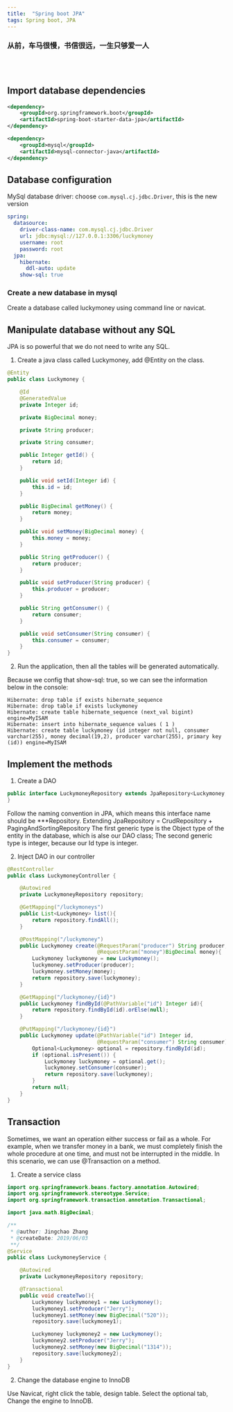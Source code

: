 ```yaml
---
title:  "Spring boot JPA"
tags: Spring boot, JPA
---
```


### 从前，车马很慢，书信很远，一生只够爱一人

<br /><br />

## Import database dependencies

```xml
<dependency>
    <groupId>org.springframework.boot</groupId>
    <artifactId>spring-boot-starter-data-jpa</artifactId>
</dependency>

<dependency>
    <groupId>mysql</groupId>
    <artifactId>mysql-connector-java</artifactId>
</dependency>
```

## Database configuration

MySql database driver: choose `com.mysql.cj.jdbc.Driver`, this is the new version

```yaml
spring:
  datasource:
    driver-class-name: com.mysql.cj.jdbc.Driver
    url: jdbc:mysql://127.0.0.1:3306/luckymoney
    username: root
    password: root
  jpa:
    hibernate:
      ddl-auto: update
    show-sql: true
```

### Create a new database in mysql

Create a database called luckymoney using command line or navicat.

## Manipulate database without any SQL

JPA is so powerful that we do not need to write any SQL.

1. Create a java class called Luckymoney, add @Entity on the class.

```java
@Entity
public class Luckymoney {

    @Id
    @GeneratedValue
    private Integer id;

    private BigDecimal money;

    private String producer;

    private String consumer;

    public Integer getId() {
        return id;
    }

    public void setId(Integer id) {
        this.id = id;
    }

    public BigDecimal getMoney() {
        return money;
    }

    public void setMoney(BigDecimal money) {
        this.money = money;
    }

    public String getProducer() {
        return producer;
    }

    public void setProducer(String producer) {
        this.producer = producer;
    }

    public String getConsumer() {
        return consumer;
    }

    public void setConsumer(String consumer) {
        this.consumer = consumer;
    }
}
```

2. Run the application, then all the tables will be generated automatically.

Because we config that show-sql: true, so we can see the information below in the console:

```
Hibernate: drop table if exists hibernate_sequence
Hibernate: drop table if exists luckymoney
Hibernate: create table hibernate_sequence (next_val bigint) engine=MyISAM
Hibernate: insert into hibernate_sequence values ( 1 )
Hibernate: create table luckymoney (id integer not null, consumer varchar(255), money decimal(19,2), producer varchar(255), primary key (id)) engine=MyISAM
```

## Implement the methods

1. Create a DAO

```java
public interface LuckymoneyRepository extends JpaRepository<Luckymoney, Integer> {
}
```

Follow the naming convention in JPA, which means this interface name should be ***Repository.
Extending JpaRepository = CrudRepository + PagingAndSortingRepository
The first generic type is the Object type of the entity in the database, which is alse our DAO class;
The second generic type is integer, because our Id type is integer.

2. Inject DAO in our controller

```java
@RestController
public class LuckymoneyController {

    @Autowired
    private LuckymoneyRepository repository;

    @GetMapping("/luckymoneys")
    public List<Luckymoney> list(){
        return repository.findAll();
    }

    @PostMapping("/luckymoney")
    public Luckymoney create(@RequestParam("producer") String producer,
                             @RequestParam("money")BigDecimal money){
        Luckymoney luckymoney = new Luckymoney();
        luckymoney.setProducer(producer);
        luckymoney.setMoney(money);
        return repository.save(luckymoney);
    }

    @GetMapping("/luckymoney/{id}")
    public Luckymoney findById(@PathVariable("id") Integer id){
        return repository.findById(id).orElse(null);
    }

    @PutMapping("/luckymoney/{id}")
    public Luckymoney update(@PathVariable("id") Integer id,
                             @RequestParam("consumer") String consumer){
        Optional<Luckymoney> optional = repository.findById(id);
        if (optional.isPresent()) {
            Luckymoney luckymoney = optional.get();
            luckymoney.setConsumer(consumer);
            return repository.save(luckymoney);
        }
        return null;
    }
}

``` 

## Transaction

Sometimes, we want an operation either success or fail as a whole. For example, when we transfer money 
in a bank, we must completely finish the whole procedure at one time, and must not be interrupted in 
the middle. In this scenario, we can use @Transaction on a method.
 
1. Create a service class

```java
import org.springframework.beans.factory.annotation.Autowired;
import org.springframework.stereotype.Service;
import org.springframework.transaction.annotation.Transactional;

import java.math.BigDecimal;

/**
 * @author: Jingchao Zhang
 * @createDate: 2019/06/03
 **/
@Service
public class LuckymoneyService {

    @Autowired
    private LuckymoneyRepository repository;

    @Transactional
    public void createTwo(){
        Luckymoney luckymoney1 = new Luckymoney();
        luckymoney1.setProducer("Jerry");
        luckymoney1.setMoney(new BigDecimal("520"));
        repository.save(luckymoney1);

        Luckymoney luckymoney2 = new Luckymoney();
        luckymoney2.setProducer("Jerry");
        luckymoney2.setMoney(new BigDecimal("1314"));
        repository.save(luckymoney2);
    }
}
```

2. Change the database engine to InnoDB

Use Navicat, right click the table, design table.
Select the optional tab, Change the engine to InnoDB.








